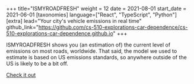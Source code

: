 +++
title="ISMYROADFRESH"
weight = 12
date = 2021-08-01
start_date = 2021-06-01
[taxonomies]
language=["React", "TypeScript", "Python"]
[extra]
lead="Your city's vehicle emissions in real time"
github_link="https://github.com/cs-510-explorations-car-dependence/cs-510-explorations-car-dependence.github.io"
+++

ISMYROADFRESH shows you (an estimation of) the current level of emissions
on most roads, worldwide. That said, the model we used to estimate is based
on US emissions standards, so anywhere outside of the US is likely to be a
bit off.

[Check it out](https://cs-510-explorations-car-dependence.github.io/)

